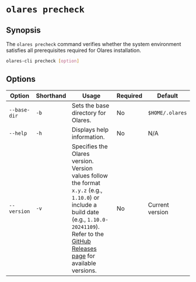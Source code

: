 # `olares precheck`

## Synopsis
The `olares precheck` command verifies whether the system environment satisfies all prerequisites required for Olares installation.

```bash
olares-cli precheck [option]
```

## Options

| Option     | Shorthand | Usage                                                                                                                                                                                                                                                     | Required | Default                           |
|------------|-----------|-----------------------------------------------------------------------------------------------------------------------------------------------------------------------------------------------------------------------------------------------------------|-------------------------|-----------------------------------|
| `--base-dir`| `-b`      | Sets the base directory for Olares.                                                                                                                                                                                                                       | No                   | `$HOME/.olares`                   |
| `--help`   | `-h`      | Displays help information.                                                                                                                                                                                                                                | No                   | N/A                               |
| `--version`| `-v`      | Specifies the Olares version. <br>Version values follow the format `x.y.z` (e.g., `1.10.0`) or include a build date (e.g., `1.10.0-20241109`).<br> Refer to the [GitHub Releases page](https://github.com/beclab/Olares/releases) for available versions. | No                   | Current version |